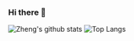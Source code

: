 ### Hi there 👋

<!--
**Maverobot/Maverobot** is a ✨ _special_ ✨ repository because its `README.md` (this file) appears on your GitHub profile.

Here are some ideas to get you started:

- 🔭 I’m currently working on ...
- 🌱 I’m currently learning ...
- 👯 I’m looking to collaborate on ...
- 🤔 I’m looking for help with ...
- 💬 Ask me about ...
- 📫 How to reach me: ...
- 😄 Pronouns: ...
- ⚡ Fun fact: ...
-->

![Zheng's github stats](https://github-readme-stats.vercel.app/api?username=maverobot&show_icons=true&count_private=true&theme=dracula)
![Top Langs](https://github-readme-stats.vercel.app/api/top-langs/?username=maverobot&theme=dracula&layout=compact&hide=jupyter%20notebook)
